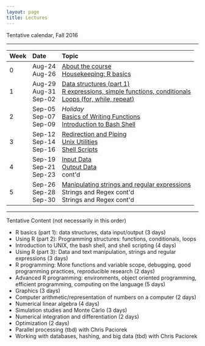 ```yaml
---
layout: page
title: Lectures
---
```


Tentative calendar, Fall 2016

-----

<table>
  <thead>
    <tr>
      <th align="left">Week</th>
      <th align="left">Date</th>
      <th align="left">Topic</th>
    </tr>
  </thead>
  <tbody>
    <tr>
      <td>0</td>
      <td>
        Aug-24<br>
        Aug-26
      </td>
      <td>
        <a href="00-about-course">About the course</a><br>
        <a href="00-housekeeping">Housekeeping: R basics</a><br>
      </td>
    </tr>
    <tr>
      <td>1</td>
      <td>
        Aug-29<br>
        Aug-31<br>
        Sep-02
      </td>
      <td>
        <a href="01-data-structures">Data structures (part 1)</a><br>
        <a href="01-expressions-control-flow">R expressions, simple functions, conditionals</a><br>
        <a href="01-expressions-control-flow">Loops (for, while, repeat)</a>
      </td>
    </tr>
    <tr>
      <td>2</td>
      <td>
        Sep-05<br>
        Sep-07<br>
        Sep-09
      </td>
      <td>
        <em>Holiday</em><br>
        <a href="01-writing-functions">Basics of Writing Functions</a><br>
        <a href="02-bash-introduction">Introduction to Bash Shell</a>
      </td>
    </tr>
    <tr>
      <td>3</td>
      <td>
        Sep-12<br>
        Sep-14<br>
        Sep-16
      </td>
      <td>
        <a href="02-redirection-piping">Redirection and Piping</a><br>
        <a href="02-unix-utilities">Unix Utilities</a><br>
        <a href="02-shell-scripts">Shell Scripts</a>
      </td>
    </tr>
    <tr>
      <td>4</td>
      <td>
        Sep-19<br>
        Sep-21<br>
        Sep-23
      </td>
      <td>
        <a href="03-input-data">Input Data</a><br>
        <a href="03-output-data">Output Data</a><br>
        cont'd
      </td>
    </tr>
    <tr>
      <td>5</td>
      <td>
        Sep-26<br>
        Sep-28<br>
        Sep-30
      </td>
      <td>
        <a href="04-strings">Manipulating strings and regular expressions</a><br>
        Strings and Regex cont'd<br>
        Strings and Regex cont'd
      </td>
    </tr>
  </tbody>
 </table>


-----

Tentative Content (not necessarily in this order)

- R basics (part 1): data structures, data input/output (3 days)
- Using R (part 2): Programming structures: functions, conditionals, loops
- Introduction to UNIX, the bash shell, and shell scripting (4 days)
- Using R (part 3): Data and text manipulation, strings and regular expressions (3 days)
- R programming: More functions and variable scope, debugging, good 
programming practices, reproducible research (2 days)
- Advanced R programming: environments, object oriented programming, efficient
 programming, computing on the language (5 days)
- Graphics (3 days)
- Computer arithmetic/representation of numbers on a computer (2 days)
- Numerical linear algebra (4 days)
- Simulation studies and Monte Carlo (3 days)
- Numerical integration and differentiation (2 days)
- Optimization (2 days)
- Parallel processing (tbd) with Chris Paciorek
- Working with databases, hashing, and big data (tbd) with Chris Paciorek

